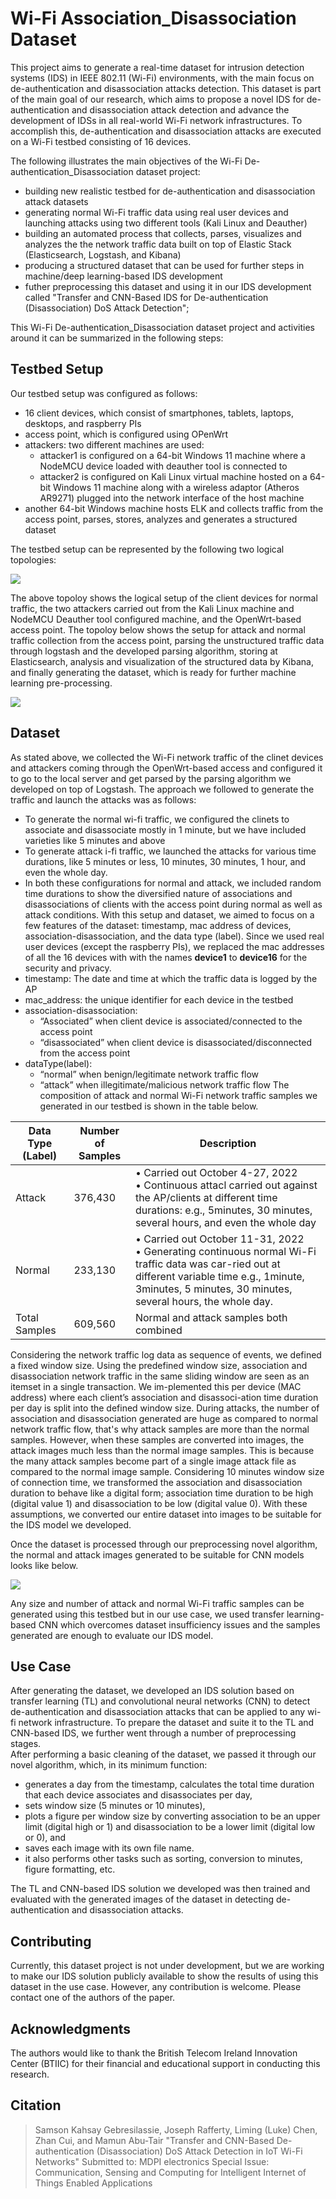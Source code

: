 # Wi-Fi Association_Disassociation Dataset

This project aims to generate a real-time dataset for intrusion detection systems (IDS) in IEEE 802.11 (Wi-Fi) environments, with the main focus on de-authentication and disassociation attacks detection. 
This dataset is part of the main goal of our research, which aims to propose a novel IDS for de-authentication and disassociation attack detection and advance the development of IDSs in all real-world Wi-Fi network infrastructures. To accomplish this, de-authentication and disassociation attacks are executed on a Wi-Fi testbed consisting of 16 devices.

The following illustrates the main objectives of the Wi-Fi De-authentication_Disassociation dataset project:

- building new realistic testbed for de-authentication and disassociation attack datasets 
- generating normal Wi-Fi traffic data using real user devices and launching attacks using two different tools (Kali Linux and Deauther)
- building an automated process that collects, parses, visualizes and analyzes the the network traffic data built on top of Elastic Stack (Elasticsearch, Logstash, and Kibana)
- producing a structured dataset that can be used for further steps in machine/deep learning-based IDS development
- futher preprocessing this dataset and using it in our IDS development called "Transfer and CNN-Based IDS for De-authentication (Disassociation) DoS Attack Detection";

This Wi-Fi De-authentication_Disassociation dataset project and activities around it can be summarized in the following steps:

## Testbed Setup ##
Our testbed setup was configured as follows:
- 16 client devices, which consist of smartphones, tablets, laptops, desktops, and raspberry PIs
- access point, which is configured using OPenWrt
- attackers: two different machines are used:
  - attacker1 is configured on a 64-bit Windows 11 machine where a NodeMCU device loaded with deauther tool is connected to
  - attacker2 is configured on Kali Linux virtual machine hosted on a 64-bit Windows 11 machine along with a wireless adaptor (Atheros AR9271) plugged into the network interface  of the host machine
- another  64-bit Windows machine hosts ELK and collects traffic from the access point, parses, stores, analyzes and generates a structured dataset 

The testbed setup can be represented by the following two logical topologies:

![](images/Wi-Fi_traffic_generator_and_attacks_module.png)

The above topoloy shows the logical setup of the client devices for normal traffic, the two attackers carried out from the Kali Linux machine and NodeMCU Deauther tool configured machine, and the OpenWrt-based access point. 
The topoloy below shows the setup for attack and normal traffic collection from the access point, parsing the unstructured traffic data through logstash and the developed parsing algorithm, storing at Elasticsearch, analysis and visualization of the structured data by Kibana, and finally generating the dataset, which is ready for further machine learning pre-processing.

![](images/Colleting_parsing_storing_generating_module_v2.png) 

## Dataset ##
As stated above, we collected the Wi-Fi network traffic of the clinet devices and attackers coming through the OpenWrt-based access and configured it to go to the local server and get parsed by the parsing algorithm we developed on top of Logstash. The approach we followed to generate the traffic and launch the attacks was as follows:
- To generate the normal wi-fi traffic, we configured the clinets to associate and disassociate mostly in 1 minute, but we have included varieties like 5 minutes and above
- To generate attack i-fi traffic, we launched the attacks for various time durations, like 5 minutes or less, 10 minutes, 30 minutes, 1 hour, and even the whole day.
- In both these configurations for normal and attack, we included random time durations to show the diversified nature of associations and disassociations of clients with the access point during normal as well as attack conditions.
With this setup and dataset, we aimed to focus on a few features of the dataset: timestamp, mac address of devices, association-disassociation, and the data type (label). Since we used real user devices (except the raspberry PIs), we replaced the mac addresses of all the 16 devices with with the names **device1** to **device16** for the security and privacy. 
- timestamp: The date and time at which the traffic data is logged by the AP
- mac_address: the unique identifier for each device in the testbed
- association-disassociation:
   - “Associated” when client device is associated/connected to the access point
   - “disassociated” when client device is disassociated/disconnected from the access point
- dataType(label):
   - “normal” when benign/legitimate network traffic flow
   - “attack” when illegitimate/malicious network traffic flow
The composition of attack and normal Wi-Fi network traffic samples we generated in our testbed is shown in the table below.

| Data Type (Label) | Number of Samples | Description |
| --------------- | ---------------- | ---------- |
| Attack |376,430   | •	Carried out October 4-27, 2022 <br> •	Continuous attacl carried out against the AP/clients at different time durations: e.g., 5minutes, 30 minutes, several hours, and even the whole day |
| Normal | 233,130  | •	Carried out October 11-31, 2022 <br> • Generating continuous normal Wi-Fi traffic data was car-ried out at different variable time e.g., 1minute, 3minutes, 5 minutes, 30 minutes, several hours, the whole day. |
| Total Samples | 609,560 | Normal and attack samples both combined|

Considering the network traffic log data  as sequence of events, we defined a fixed window size. Using the predefined window size, association and disassociation network traffic in the same sliding window are seen as an itemset in a single transaction. We im-plemented this per  device (MAC address) where each client’s association and disassoci-ation time duration per day is split into the defined window size. 
During attacks, the number of association and disassociation generated are huge as compared to normal network traffic flow, that's why attack samples are more than the normal samples. However, when these samples are converted into images, the attack images much less than the normal image samples. This is because the many attack samples become part of a single image attack file as compared to the normal image sample. Considering 10 minutes window size of connection time, we transformed the association and disassociation duration to behave like a digital form; association time duration to be high (digital value 1) and disassociation to be low (digital value 0). With these assumptions, we converted our entire dataset into images to be suitable for the IDS model we developed.  

Once the dataset is processed through our preprocessing novel algorithm, the normal and attack images generated to be suitable for CNN models looks like below.

![](images/noramal_attack_images.png)

Any size and number of attack and normal Wi-Fi traffic samples can be generated using this testbed but in our use case, we used transfer learning-based CNN which overcomes dataset insufficiency issues and the samples generated are enough to evaluate our IDS model. 

## Use Case ##
After generating the dataset, we developed an IDS solution based on transfer learning (TL) and convolutional neural networks (CNN) to detect de-authentication and disassociation attacks that can be applied to any wi-fi network infrastructure. To prepare the dataset and suite it to the TL and CNN-based IDS, we further went through a number of preprocessing stages.  
After performing a basic cleaning of the dataset, we passed it through our novel algorithm, which, in its minimum function:
- generates a day from the timestamp, calculates the total time duration that each device associates and disassociates per day,
-  sets window size (5 minutes or 10 minutes),
-  plots a figure per window size by converting association to be an upper limit (digital high or 1) and disassociation to be a lower limit (digital low or 0), and
-  saves each image with its own file name.
-  it also performs other tasks such as sorting, conversion to minutes, figure formatting, etc.

The TL and CNN-based IDS solution we developed was then trained and evaluated with the generated images of the dataset in detecting de-authentication and disassociation attacks.

## Contributing ##
Currently, this dataset project is not under development, but we are working to make our IDS solution publicly available to show the results of using this dataset in the use case. However, any contribution is welcome. Please contact one of the authors of the paper.

## Acknowledgments ##
The authors would like to thank the British Telecom Ireland Innovation Center (BTIIC) for their financial and educational support in conducting this research.

## Citation ##
> Samson Kahsay Gebresilassie, Joseph Rafferty, Liming (Luke) Chen, Zhan Cui, and Mamun Abu-Tair "Transfer and CNN-Based De-authentication (Disassociation) DoS Attack Detection in IoT Wi-Fi Networks"
> Submitted to: MDPI electronics Special Issue: Communication, Sensing and Computing for Intelligent Internet of Things Enabled Applications

